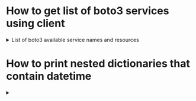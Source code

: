# How to get list of boto3 services using client
<details>
<summary>List of boto3 available service names and resources</summary>

<pre>
CODE
import boto3

# aws management console
session_default_profile = boto3.session.Session(profile_name='default',region_name="us-east-1")

# Get list of available service names
print("-------------------------------")
print("List of available service names")
print("-------------------------------")
result = session_default_profile.get_available_services()
for i in result:
    print(i)

# Get list of available resources
print("-------------------------------")
print("List of available resources:")
print("-------------------------------")
result = session_default_profile.get_available_resources()
for i in result:
    print(i)
    
OUTPUT
-------------------------------
List of available service names
-------------------------------
accessanalyzer
acm
acm-pca
alexaforbusiness
amplify
apigateway
apigatewaymanagementapi
apigatewayv2
appconfig
appflow
application-autoscaling
application-insights
appmesh
appstream
appsync
athena
autoscaling
autoscaling-plans
backup
batch
braket
budgets
ce
chime
cloud9
clouddirectory
cloudformation
cloudfront
cloudhsm
cloudhsmv2
cloudsearch
cloudsearchdomain
cloudtrail
cloudwatch
codeartifact
codebuild
codecommit
codedeploy
codeguru-reviewer
codeguruprofiler
codepipeline
codestar
codestar-connections
codestar-notifications
cognito-identity
cognito-idp
cognito-sync
comprehend
comprehendmedical
compute-optimizer
config
connect
connectparticipant
cur
databrew
dataexchange
datapipeline
datasync
dax
detective
devicefarm
directconnect
discovery
dlm
dms
docdb
ds
dynamodb
dynamodbstreams
ebs
ec2
ec2-instance-connect
ecr
ecs
efs
eks
elastic-inference
elasticache
elasticbeanstalk
elastictranscoder
elb
elbv2
emr
es
events
firehose
fms
forecast
forecastquery
frauddetector
fsx
gamelift
glacier
globalaccelerator
glue
greengrass
groundstation
guardduty
health
honeycode
iam
identitystore
imagebuilder
importexport
inspector
iot
iot-data
iot-jobs-data
iot1click-devices
iot1click-projects
iotanalytics
iotevents
iotevents-data
iotsecuretunneling
iotsitewise
iotthingsgraph
ivs
kafka
kendra
kinesis
kinesis-video-archived-media
kinesis-video-media
kinesis-video-signaling
kinesisanalytics
kinesisanalyticsv2
kinesisvideo
kms
lakeformation
lambda
lex-models
lex-runtime
license-manager
lightsail
logs
machinelearning
macie
macie2
managedblockchain
marketplace-catalog
marketplace-entitlement
marketplacecommerceanalytics
mediaconnect
mediaconvert
medialive
mediapackage
mediapackage-vod
mediastore
mediastore-data
mediatailor
meteringmarketplace
mgh
migrationhub-config
mobile
mq
mturk
neptune
network-firewall
networkmanager
opsworks
opsworkscm
organizations
outposts
personalize
personalize-events
personalize-runtime
pi
pinpoint
pinpoint-email
pinpoint-sms-voice
polly
pricing
qldb
qldb-session
quicksight
ram
rds
rds-data
redshift
redshift-data
rekognition
resource-groups
resourcegroupstaggingapi
robomaker
route53
route53domains
route53resolver
s3
s3control
s3outposts
sagemaker
sagemaker-a2i-runtime
sagemaker-runtime
savingsplans
schemas
sdb
secretsmanager
securityhub
serverlessrepo
service-quotas
servicecatalog
servicecatalog-appregistry
servicediscovery
ses
sesv2
shield
signer
sms
sms-voice
snowball
sns
sqs
ssm
sso
sso-admin
sso-oidc
stepfunctions
storagegateway
sts
support
swf
synthetics
textract
timestream-query
timestream-write
transcribe
transfer
translate
waf
waf-regional
wafv2
workdocs
worklink
workmail
workmailmessageflow
workspaces
xray
-------------------------------
List of available resources:
-------------------------------
cloudformation
cloudwatch
dynamodb
ec2
glacier
iam
opsworks
s3
sns
sqs
</pre>
</details>


# How to print nested dictionaries that contain datetime
<details>
<summary></summary>

<pre>
import boto3
import json                    <-- Simple use cases
import pprint                  <-- Nested dicts
import datetime                <-- Nested dicts
from dateutil.tz import tzutc  <-- Nested dicts

session = boto3.session.Session(profile_name='default')

iam_console = session.client(service_name='iam')
print(iam_console.list_users())

result = iam_console.list_users()

nested_dictionary = {YOUR_NESTED_DICTIONARY_GOES_INSIDE_HERE}

# For nested dictionaries with datetime
pprint.pprint(nested_dictionary, width=1)

# For simple dictionaries
json.dumps(nested_dictionary, indent=1)


</pre>
</details>
